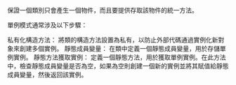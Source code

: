 保證一個類別只會產生一個物件，而且要提供存取該物件的統一方法。

單例模式通常涉及以下步驟：

私有化構造方法： 將類的構造方法設置為私有，以防止外部代碼通過實例化新對象來創建多個實例。
靜態成員變量： 在類中定義一個靜態成員變量，用於存儲單例實例。
靜態方法獲取實例： 定義一個靜態方法，用於獲取單例實例。在此方法中，檢查靜態成員變量是否為空，如果為空則創建一個新的實例並將其賦值給靜態成員變量，然後返回該實例。